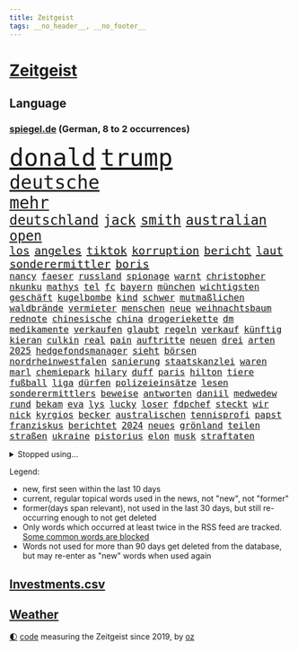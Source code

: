 ```yaml
---
title: Zeitgeist
tags: __no_header__, __no_footer__
---
```


# [Zeitgeist](https://oliz.io/zeitgeist/)

## Language

<h3><a href="https://www.spiegel.de" target="_blank">spiegel.de</a> (German, 8 to 2 occurrences)</h3>
<p style="font-family:monospace">
<span style="font-size:32pt"><a href="news_links.html#donald" class="current">donald</a></span>
<span style="font-size:32pt"><a href="news_links.html#trump" class="current">trump</a></span>
<br>
<span style="font-size:25pt"><a href="news_links.html#deutsche" class="current">deutsche</a></span>
<br>
<span style="font-size:22pt"><a href="news_links.html#mehr" class="current">mehr</a></span>
<br>
<span style="font-size:18pt"><a href="news_links.html#deutschland" class="current">deutschland</a></span>
<span style="font-size:18pt"><a href="news_links.html#jack" class="current">jack</a></span>
<span style="font-size:18pt"><a href="news_links.html#smith" class="current">smith</a></span>
<span style="font-size:18pt"><a href="news_links.html#australian" class="current">australian</a></span>
<span style="font-size:18pt"><a href="news_links.html#open" class="current">open</a></span>
<br>
<span style="font-size:15pt"><a href="news_links.html#los" class="current">los</a></span>
<span style="font-size:15pt"><a href="news_links.html#angeles" class="current">angeles</a></span>
<span style="font-size:15pt"><a href="news_links.html#tiktok" class="current">tiktok</a></span>
<span style="font-size:15pt"><a href="news_links.html#korruption" class="current">korruption</a></span>
<span style="font-size:15pt"><a href="news_links.html#bericht" class="current">bericht</a></span>
<span style="font-size:15pt"><a href="news_links.html#laut" class="current">laut</a></span>
<span style="font-size:15pt"><a href="news_links.html#sonderermittler" class="current">sonderermittler</a></span>
<span style="font-size:15pt"><a href="news_links.html#boris" class="current">boris</a></span>
<br>
<span style="font-size:12pt"><a href="news_links.html#nancy" class="current">nancy</a></span>
<span style="font-size:12pt"><a href="news_links.html#faeser" class="current">faeser</a></span>
<span style="font-size:12pt"><a href="news_links.html#russland" class="current">russland</a></span>
<span style="font-size:12pt"><a href="news_links.html#spionage" class="current">spionage</a></span>
<span style="font-size:12pt"><a href="news_links.html#warnt" class="current">warnt</a></span>
<span style="font-size:12pt"><a href="news_links.html#christopher" class="current">christopher</a></span>
<span style="font-size:12pt"><a href="news_links.html#nkunku" class="new">nkunku</a></span>
<span style="font-size:12pt"><a href="news_links.html#mathys" class="new">mathys</a></span>
<span style="font-size:12pt"><a href="news_links.html#tel" class="current">tel</a></span>
<span style="font-size:12pt"><a href="news_links.html#fc" class="current">fc</a></span>
<span style="font-size:12pt"><a href="news_links.html#bayern" class="current">bayern</a></span>
<span style="font-size:12pt"><a href="news_links.html#münchen" class="current">münchen</a></span>
<span style="font-size:12pt"><a href="news_links.html#wichtigsten" class="current">wichtigsten</a></span>
<span style="font-size:12pt"><a href="news_links.html#geschäft" class="current">geschäft</a></span>
<span style="font-size:12pt"><a href="news_links.html#kugelbombe" class="new">kugelbombe</a></span>
<span style="font-size:12pt"><a href="news_links.html#kind" class="current">kind</a></span>
<span style="font-size:12pt"><a href="news_links.html#schwer" class="current">schwer</a></span>
<span style="font-size:12pt"><a href="news_links.html#mutmaßlichen" class="current">mutmaßlichen</a></span>
<span style="font-size:12pt"><a href="news_links.html#waldbrände" class="current">waldbrände</a></span>
<span style="font-size:12pt"><a href="news_links.html#vermieter" class="current">vermieter</a></span>
<span style="font-size:12pt"><a href="news_links.html#menschen" class="current">menschen</a></span>
<span style="font-size:12pt"><a href="news_links.html#neue" class="current">neue</a></span>
<span style="font-size:12pt"><a href="news_links.html#weihnachtsbaum" class="current">weihnachtsbaum</a></span>
<span style="font-size:12pt"><a href="news_links.html#rednote" class="new">rednote</a></span>
<span style="font-size:12pt"><a href="news_links.html#chinesische" class="current">chinesische</a></span>
<span style="font-size:12pt"><a href="news_links.html#china" class="current">china</a></span>
<span style="font-size:12pt"><a href="news_links.html#drogeriekette" class="new">drogeriekette</a></span>
<span style="font-size:12pt"><a href="news_links.html#dm" class="new">dm</a></span>
<span style="font-size:12pt"><a href="news_links.html#medikamente" class="current">medikamente</a></span>
<span style="font-size:12pt"><a href="news_links.html#verkaufen" class="current">verkaufen</a></span>
<span style="font-size:12pt"><a href="news_links.html#glaubt" class="current">glaubt</a></span>
<span style="font-size:12pt"><a href="news_links.html#regeln" class="current">regeln</a></span>
<span style="font-size:12pt"><a href="news_links.html#verkauf" class="current">verkauf</a></span>
<span style="font-size:12pt"><a href="news_links.html#künftig" class="current">künftig</a></span>
<span style="font-size:12pt"><a href="news_links.html#kieran" class="new">kieran</a></span>
<span style="font-size:12pt"><a href="news_links.html#culkin" class="new">culkin</a></span>
<span style="font-size:12pt"><a href="news_links.html#real" class="current">real</a></span>
<span style="font-size:12pt"><a href="news_links.html#pain" class="new">pain</a></span>
<span style="font-size:12pt"><a href="news_links.html#auftritte" class="current">auftritte</a></span>
<span style="font-size:12pt"><a href="news_links.html#neuen" class="current">neuen</a></span>
<span style="font-size:12pt"><a href="news_links.html#drei" class="current">drei</a></span>
<span style="font-size:12pt"><a href="news_links.html#arten" class="current">arten</a></span>
<span style="font-size:12pt"><a href="news_links.html#2025" class="current">2025</a></span>
<span style="font-size:12pt"><a href="news_links.html#hedgefondsmanager" class="current">hedgefondsmanager</a></span>
<span style="font-size:12pt"><a href="news_links.html#sieht" class="current">sieht</a></span>
<span style="font-size:12pt"><a href="news_links.html#börsen" class="current">börsen</a></span>
<span style="font-size:12pt"><a href="news_links.html#nordrheinwestfalen" class="current">nordrheinwestfalen</a></span>
<span style="font-size:12pt"><a href="news_links.html#sanierung" class="current">sanierung</a></span>
<span style="font-size:12pt"><a href="news_links.html#staatskanzlei" class="new">staatskanzlei</a></span>
<span style="font-size:12pt"><a href="news_links.html#waren" class="current">waren</a></span>
<span style="font-size:12pt"><a href="news_links.html#marl" class="new">marl</a></span>
<span style="font-size:12pt"><a href="news_links.html#chemiepark" class="new">chemiepark</a></span>
<span style="font-size:12pt"><a href="news_links.html#hilary" class="current">hilary</a></span>
<span style="font-size:12pt"><a href="news_links.html#duff" class="new">duff</a></span>
<span style="font-size:12pt"><a href="news_links.html#paris" class="current">paris</a></span>
<span style="font-size:12pt"><a href="news_links.html#hilton" class="current">hilton</a></span>
<span style="font-size:12pt"><a href="news_links.html#tiere" class="current">tiere</a></span>
<span style="font-size:12pt"><a href="news_links.html#fußball" class="current">fußball</a></span>
<span style="font-size:12pt"><a href="news_links.html#liga" class="current">liga</a></span>
<span style="font-size:12pt"><a href="news_links.html#dürfen" class="current">dürfen</a></span>
<span style="font-size:12pt"><a href="news_links.html#polizeieinsätze" class="current">polizeieinsätze</a></span>
<span style="font-size:12pt"><a href="news_links.html#lesen" class="current">lesen</a></span>
<span style="font-size:12pt"><a href="news_links.html#sonderermittlers" class="new">sonderermittlers</a></span>
<span style="font-size:12pt"><a href="news_links.html#beweise" class="current">beweise</a></span>
<span style="font-size:12pt"><a href="news_links.html#antworten" class="current">antworten</a></span>
<span style="font-size:12pt"><a href="news_links.html#daniil" class="new">daniil</a></span>
<span style="font-size:12pt"><a href="news_links.html#medwedew" class="new">medwedew</a></span>
<span style="font-size:12pt"><a href="news_links.html#rund" class="current">rund</a></span>
<span style="font-size:12pt"><a href="news_links.html#bekam" class="current">bekam</a></span>
<span style="font-size:12pt"><a href="news_links.html#eva" class="current">eva</a></span>
<span style="font-size:12pt"><a href="news_links.html#lys" class="current">lys</a></span>
<span style="font-size:12pt"><a href="news_links.html#lucky" class="new">lucky</a></span>
<span style="font-size:12pt"><a href="news_links.html#loser" class="new">loser</a></span>
<span style="font-size:12pt"><a href="news_links.html#fdpchef" class="current">fdpchef</a></span>
<span style="font-size:12pt"><a href="news_links.html#steckt" class="current">steckt</a></span>
<span style="font-size:12pt"><a href="news_links.html#wir" class="current">wir</a></span>
<span style="font-size:12pt"><a href="news_links.html#nick" class="current">nick</a></span>
<span style="font-size:12pt"><a href="news_links.html#kyrgios" class="new">kyrgios</a></span>
<span style="font-size:12pt"><a href="news_links.html#becker" class="current">becker</a></span>
<span style="font-size:12pt"><a href="news_links.html#australischen" class="current">australischen</a></span>
<span style="font-size:12pt"><a href="news_links.html#tennisprofi" class="current">tennisprofi</a></span>
<span style="font-size:12pt"><a href="news_links.html#papst" class="current">papst</a></span>
<span style="font-size:12pt"><a href="news_links.html#franziskus" class="current">franziskus</a></span>
<span style="font-size:12pt"><a href="news_links.html#berichtet" class="current">berichtet</a></span>
<span style="font-size:12pt"><a href="news_links.html#2024" class="current">2024</a></span>
<span style="font-size:12pt"><a href="news_links.html#neues" class="current">neues</a></span>
<span style="font-size:12pt"><a href="news_links.html#grönland" class="current">grönland</a></span>
<span style="font-size:12pt"><a href="news_links.html#teilen" class="current">teilen</a></span>
<span style="font-size:12pt"><a href="news_links.html#straßen" class="current">straßen</a></span>
<span style="font-size:12pt"><a href="news_links.html#ukraine" class="current">ukraine</a></span>
<span style="font-size:12pt"><a href="news_links.html#pistorius" class="current">pistorius</a></span>
<span style="font-size:12pt"><a href="news_links.html#elon" class="current">elon</a></span>
<span style="font-size:12pt"><a href="news_links.html#musk" class="current">musk</a></span>
<span style="font-size:12pt"><a href="news_links.html#straftaten" class="current">straftaten</a></span>
</p>
<details>
<summary>Stopped using...</summary>
<p class="former" style="font-size:12pt">
alexej(1545) co₂(1545) gesundheitsminister(1545) nawalny(1545) verhandelt(1545) kurzfristig(1544) liste(1544) neuseeland(1544) verpflichtet(1544) vorbereitet(1544) eindruck(1543) modelle(1543) nrw(1543) präsentieren(1543) tempo(1543) gemeinden(1542) pandemie(1542) abgeordneten(1541) and(1541) fürchtet(1541) generalsekretär(1541) geworfen(1541) kriminellen(1541) mario(1541) razzia(1541) treffer(1541) besiegt(1540) reiche(1540) ausländische(1539) erfolge(1539) leisten(1539) rezept(1539) richtige(1539) stößt(1539) tests(1539) träumen(1539) weltweite(1539) überwinden(1539) amerikanische(1538) bauen(1538) einreisen(1538) emmanuel(1538) macron(1538) schlimm(1538) stoßen(1538) summe(1538) teheran(1538) teilte(1538) unrecht(1538) versorgt(1538) beraten(1537) leichter(1537) signal(1537) teilnehmen(1537) verlierer(1537) besetzt(1536) maßnahme(1536) rat(1536) verpassen(1536) voraus(1536) gesamte(1535) klage(1535) reduziert(1535) werke(1535) halbfinale(1534) klingt(1534) vorsitzenden(1534) bahnhof(1533) eintracht(1533) lager(1533) spott(1533) betreiber(1532) langfristig(1532) wies(1532) wähler(1532) meinem(1531) riesige(1531) radikale(1530) unterricht(1530) wohnhaus(1530) einsetzen(1529) song(1529) euparlament(1528) entscheidenden(1527) veranstalter(1527) verschwand(1527) tür(1525) harten(1524) ermittlern(1523) olympische(1523) warm(1523) william(1523) begeistert(1522) gründen(1522) berühmten(1521) betrifft(1520) erfüllt(1520) frisch(1520) aufgetaucht(1519) ehe(1519) einreise(1519) wahrscheinlich(1519) gewinn(1518) hinten(1515) schriftsteller(1515) kooperation(1514) informiert(1512) pleite(1512) klasse(1507) gelandet(1506) schaut(1505) thüringer(1504) provoziert(1500) versorgung(1500) vormarsch(1416) panzer(1411) zusammenbruch(1396) krieges(1319) drohende(1302) kleidung(1281) auswärtige(1278) autoren(1265) insbesondere(1262) king(1216) universität(1207) gemeinschaft(1202) gehälter(1199) nfl(1191) kursieren(1180) fachkräfte(1172) stern(1168) magazin(1160) verteidiger(1154) lieferungen(1153) militärischen(1137) seltene(1122) invasion(1114) verschiedenen(1109) krebs(1079) geplatzt(1078) spielern(1076) explosionen(1073) betreibt(1048) mbappé(1045) erneuerbare(1024) flüchten(1006) günstiger(1006) wiederaufbau(1002) fußballerinnen(997) durchsuchen(986) großmutter(978) prinzessin(952) debattiert(943) ausbauen(942) iii(940) bedarf(938) veröffentlichen(928) baum(921) vermissten(921) zuwanderung(921) osnabrück(918) erntet(914) schließlich(913) namens(901) nennen(900) stören(896) legal(895) aufmerksam(872) 05(863) hände(862) gott(857) lula(846) entstehen(844) ersetzt(842) hit(813) mama(797) ulm(781) spion(780) böhmermann(773) geheim(767) 4(764) testet(764) kommentiert(759) nico(756) airbus(752) gekündigt(744) gelegenheit(744) gestalten(742) aufgelöst(740) opfers(737) dritter(736) mag(730) minderjährige(709) wasserstoff(705) openai(700) technologie(700) verschleppt(693) manöver(692) dfbpokal(681) brauche(679) instituts(674) toll(671) wurzeln(669) gala(662) hamilton(661) lewis(661) spiegelreport(660) stürme(658) wendepunkt(658) tragischen(653) hinweg(652) optionen(645) hauptrolle(643) errichten(637) kippen(636) zittern(636) 13jährige(633) samuel(616) tickets(610) berühmtesten(595) erheblich(594) florenz(590) mohammed(583) mahnen(582) lebensgefährlich(581) partien(580) kylian(570) budget(569) obersten(554) ralf(554) vorlegen(550) quellen(549) awards(546) popstars(542) vertrauter(542) essener(539) erderwärmung(537) football(522) entpuppt(521) service(516) folter(511) meyer(500) alaska(494) fraktion(491) 24jährige(489) 42(488) american(488) zusammengebrochen(479) gewinner(477) neuauflage(473) miliz(472) ständige(464) comedian(461) isst(461) rief(460) ausbruch(459) darstellung(458) berüchtigte(457) nachbarland(452) eröffnung(451) besetzung(450) beschuldigt(449) bahnsteig(447) lahmgelegt(444) kundgebungen(442) gravierenden(441) 2035(439) nahost(434) willkommen(430) betonte(429) gefährlichsten(425) vulkanausbruch(424) menschenrechte(422) cottbus(420) herbe(420) dokument(419) flensburg(419) mangelt(417) via(414) hasst(413) wegfallen(410) signalisiert(409) aufzeichnungen(406) stationieren(403) haftstrafen(398) ließe(396) ruanda(396) taugt(389) demnächst(385) wackelt(384) 18jährige(383) bestraft(383) falls(383) dubai(381) 93(380) stuttgarter(379) größe(378) historischer(374) kriegsschiffe(374) oberverwaltungsgericht(372) brasilianische(369) grande(368) hugh(368) erfuhr(365) gezahlt(365) mehrfamilienhaus(365) immunität(364) schwarzgrün(362) eilantrag(360) mögen(360) you(360) operation(359) abermals(357) christina(355) ruiniert(353) droge(352) b(350) wettkampf(349) arbeitsminister(345) rüsten(344) sony(343) vorbereiten(343) wofür(342) anwesend(341) anpassung(340) beantragt(340) gepäck(339) jackson(337) exmann(336) haag(334) anhörung(332) territorium(329) gratuliert(328) festhalten(325) herausforderer(325) vergewaltigungen(325) vergibt(323) fahndet(319) gefälschte(319) jena(317) mitarbeiterin(317) lebenslang(315) historisch(314) digitalpakt(312) mallorca(311) manfred(311) 74(308) frühe(308) regimes(307) kanzlerin(303) schreibtisch(299) usmedien(298) held(297) schülerinnen(297) superreichen(296) stammen(295) dienen(294) sarah(294) 1982(293) dortmunds(292) legten(292) rheinmetall(292) hessischen(290) fotografiert(289) märkte(289) klettert(287) spitzenkandidaten(287) klagte(286) georg(285) erfolgreicher(282) überlassen(282) mischung(281) pole(281) schmerzensgeld(280) matchwinner(279) 18jährigen(278) aufsichtsrat(278) lieder(277) dokumentation(276) flossen(276) stemmt(276) boxer(275) drittes(275) reiht(274) bewerten(273) 2029(271) fester(271) riskante(271) staatschefs(270) infos(268) katja(268) milliardengeschäft(266) königlichen(263) brutale(262) grauen(262) 44(261) elektromobilität(261) techniken(261) boykottieren(257) grandiosen(257) eurowings(256) milliardäre(256) escooter(255) ausgeweitet(252) pelosi(252) kirchen(251) engel(249) oberster(249) starkregen(249) autobranche(247) figuren(247) kommentieren(247) akteure(245) handwerk(245) mclaren(245) römische(245) vereinbaren(245) 111(244) auswärtiges(243) mücken(243) verlaufen(243) angeschlagenen(241) orthodoxe(241) amtsgericht(237) jeweiligen(237) systematisch(237) quartal(235) nachfolgerin(234) positive(234) wandel(234) eingestürzt(233) eskalieren(233) attentats(231) lando(231) norris(231) weibchen(230) kryptowährung(229) films(228) stationierung(228) bande(227) perfekt(227) sportlerinnen(227) schärferes(225) ultrarechte(225) var(225) eigenheim(224) sternschnuppen(224) vergnügen(224) lebenserwartung(223) organisiert(222) heinz(221) europäisches(220) entwirft(219) reus(218) juan(217) resolution(216) beißt(215) kennedy(215) eras(213) ausgesagt(212) marschieren(212) flick(211) hansi(211) uswahlen(211) verschwundenen(210) zitiert(210) eingesperrt(209) einsteigen(208) plünderungen(206) diebstahls(205) extremwetter(205) bewegende(204) suchten(204) rekordsumme(203) berüchtigt(201) sportgeschichte(200) übte(199) rassistischer(198) rückblick(196) beschweren(195) gabriel(193) lösungen(193) potenziell(193) zuge(193) magie(192) kocht(190) sklerose(189) krone(188) wachsende(187) abgelöst(186) beschleunigt(186) gefälschten(186) jemanden(186) nationalhymne(184) performance(182) 25jährigen(181) ariana(180) popsängerin(180) tops(180) guirassy(178) serhou(178) autounfall(177) standorten(177) vergewaltigte(177) legende(176) kalt(175) überwiegend(175) beziehen(174) kalender(174) stabilität(174) baseball(173) schleppen(173) wiegt(173) flohen(172) music(172) immens(171) massen(171) unwettern(171) weltgesundheitsorganisation(169) parat(168) qualifying(167) schalten(166) tirol(166) wohnzimmer(166) anruf(164) meldeten(164) monatlichen(164) erdloch(163) raumfahrtsparte(163) donezk(162) externe(162) geschäftsmodell(162) merkt(160) endlosen(159) derart(158) verstorben(157) badewanne(156) deckeln(156) anrichten(155) brutalität(154) eiszeit(154) entsprechende(154) gräben(154) komödie(154) postete(154) buckelwal(153) reuter(153) schwierigen(153) pennsylvania(152) geurteilt(150) stechen(150) feststellen(149) freundschaften(148) nicolas(148) privatjets(148) radio(148) toskana(148) ermorden(147) ideologische(147) skepsis(147) tatwaffe(147) werft(147) zukommt(147) ermordete(146) fahnenflucht(146) yoga(146) austin(145) penis(145) schau(145) secret(145) änderung(145) gangs(143) shogun(143) uspolitik(143) altstadt(142) jones(142) gelohnt(141) highlights(141) nutze(141) spendengelder(141) aggressive(140) arbeitskräften(140) befeuert(140) freistaat(140) nationalistische(140) schwerin(140) brandanschlägen(139) hügel(139) menschlicher(138) nähert(138) status(138) weint(138) geknackt(136) gezielte(135) transformation(135) impfgegner(133) belege(132) entlassungen(132) vollzieht(130) anhaltende(129) ausgetauscht(129) beschmiert(129) borg(129) gleicht(129) verfasst(129) verursachen(129) viren(129) benutzte(128) reichtum(128) trauriger(128) abstürzen(127) sonnenschein(127) 1992(126) elektrolimousine(126) risse(126) woidke(126) rogan(125) schuster(125) zwischenbilanz(125) lichtblick(124) carpenter(123) multiple(123) vergangen(123) ohrfeige(122) sergej(122) einmarsch(121) states(121) swing(121) profiteure(120) sahen(120) rose(119) bakterien(118) großbrand(118) zweistelligen(118) überrollt(118) borkum(117) filmt(117) flüchtet(117) image(117) zugriff(117) erstaunliche(115) vertriebenen(115) mtv(114) neunten(114) vereinte(114) kathrin(113) landesverbände(113) zweitgrößte(113) bewirbt(112) bezwingt(111) espresso(111) wolfsburg(111) jugendtrainer(110) ausdauer(109) mathematik(109) stationiert(109) covorsitzende(108) gratulieren(108) nordseeinsel(108) telegram(108) anlässlich(107) erleichterte(107) vollstreckt(107) wohnkosten(107) gebannt(106) jährliche(106) mönchengladbach(106) speziellen(106) berühmter(105) bundesligasamstag(105) galaxy(105) heikle(105) versteckte(105) schwachstellen(104) universum(104) aufsichtsratschef(103) belastung(103) berlinneukölln(103) code(103) fremder(103) rausgeworfen(103) geldbeutel(101) 1200(100) befunden(99) bernhard(99) flexible(99) jim(99) jurist(99) washingtons(99) überstand(99) energiepreise(98) kaufprämie(98) sigmar(98) kommissionschefin(97) angeschwemmt(96) größtem(96) sparmaßnahmen(96) unobericht(96) bescheiden(95) silke(95) 2500(94) gomez(94) selena(94) lkwfahrer(93) mathe(93) übergossen(93) 37jähriger(92) buckingham(91) doppelpack(91) pikante(91) einseitige(90) fußballstars(90) handelskammer(90) konsole(90) liechtenstein(90) maßregelvollzug(90) raygun(90) ruprecht(90) siegesserie(90) voigt(90) barnier(89) schärferer(89) spiegelredakteure(89) verletzende(89) zerlegen(89) messe(88) nachlesen(88) playstation(88) shops(88) unterschreibt(88) volkswagenkrise(88) beurteilt(87) eilt(87) konrad(87) kunstwelt(87) staatsgebiet(87) zumutungen(87) distanzen(86) gezockt(86) mehrheitsverhältnisse(86) na(86) trendsport(86) warnzeichen(86) weine(86) anzupassen(85) bewährungsstrafe(85) freies(85) selfies(85) statue(85) vaude(85) wiesbaden(85) bekäme(84) bundesweite(84) geschäftsräume(84) kommandeur(84) milizionäre(84) natürliche(84) rettungswagen(84) sturmgewehr(84) cdukanzlerkandidat(83) enttäuschten(83) fotografieren(83) unsterblich(83) verschenken(83) wohngebäude(83) zerstückelt(83) 182(82) anzeigen(82) dubiose(82) erlaubnis(82) gerechte(82) medizinern(82) mutterschaft(82) voraussichtlich(82) antisemitischen(81) ballerina(81) formel1weltmeister(81) geladen(81) horner(81) irgendwie(81) krankenstand(81) liveticker(81) strompreisen(81) veranstaltungen(81) modifizierte(80) überwachungskamera(80) delay(79) drastischen(79) echter(79) expolizist(79) fotoausstellung(79) schuhe(79) vwkonzern(79) we(79) zeitgeist(79) fortuna(78) kelly(78) knoten(78) patzer(78) speist(78) völkerrechtler(78) überproduktion(78) fokussieren(77) klimaaktivistin(77) korea(77) robben(77) sprengt(77) stadtautobahn(77) diversity(76) leihgabe(76) stiefeln(76) ängste(76) antoine(75) cdukandidat(75) infektionen(75) stromausfälle(75) bemängelt(74) bereist(74) entleert(74) konkreten(74) seitenhieb(74) aussuchen(73) hausbesuche(73) kleinigkeiten(73) modegeschäft(73) neuerung(73) olympiastadion(73) 7000(72) bcg(72) campbell(72) kulturellen(72) laufenden(72) malta(72) rutte(72) unentbehrlich(72) bewerber(71) bowles(71) camillas(71) dimensionen(71) gestimmt(71) grant(71) hiobsbotschaft(71) joker(71) nike(71) pornos(71) rauchverbot(71) verblüfft(71) wurst(71) fight(70) gelbrot(70) gelungene(70) mehrjährige(70) nette(70) norbert(70) paderborn(70) verewigt(70) verwundeten(70) baseballprofi(69) empfehlenswert(69) exemplare(69) flüchtlingsboot(69) kunstszene(69) memoiren(69) moeller(69) votum(69) 1600(68) andersdenkende(68) fünfeinhalb(68) präzise(68) tierarten(68) wille(68) abrechnung(67) auslandsreisen(67) cumexskandal(67) eingelegt(67) pete(67) schachbrett(67) stagniert(67) besorgnis(66) bundesligatopspiel(66) klopfen(66) taiwans(66) betrugsmasche(65) eingestiegen(65) größeres(65) inhaftiert(65) zunehmen(65) 320(64) friedlichen(64) gefoltert(64) gerd(64) gerichtssaal(64) grausamkeit(64) milan(64) spiegeljournalistin(64) symbolisch(64) verfallsdatum(64) bröning(63) eddie(63) hansjoachim(63) importe(63) leseempfehlungen(63) paartherapeutin(63) preisträgern(63) unterwerfung(63) wissenschaftsredaktion(63) zwangsarbeit(63) anschaffen(62) bestattet(62) callcenter(62) exsoldat(62) okay(62) sportvorstand(62) befinde(61) globales(61) unzählige(61) ansonsten(60) aufzuschreiben(60) lebenszeichen(60) mafiöser(60) martialisch(60) schnellere(60) this(60) vogue(60) ausleihen(59) braven(59) leere(59) mischte(59) 8(58) bekenntnis(58) bewaffnung(58) einzubringen(58) enormer(58) kifirma(58) meteorologe(58) schwangerschaftsabbruch(58) asia(57) bekämen(57) bewegenden(57) erwachsen(57) geladene(57) tarife(57) tiefgreifende(57) vollkommen(57) watzke(57) überwachungskameras(57) durchsuchungen(56) enkeltrickbetrüger(56) evpchef(56) fahrräder(56) fsv(56) straßenverkehrsordnung(56) tanzen(56) verständigung(56) ausgegeben(55) pein(55) rki(55) stopp(55) wolfsburgs(55) zusagen(55) arztes(54) obduktion(54) abschaltung(53) aufgeholt(53) leichenteile(53) unfallopfer(53) vorweihnachtszeit(53) ausgeräumt(52) fashionindustrie(52) koalitionsvertrag(52) label(52) supersportwagen(52) umgebracht(52) unterschreiben(52) drogenmafia(51) kassieren(51) organspende(51) rappt(51) tagesschau(51) abgedreht(50) berühmtem(50) betracht(50) broadway(50) deutschem(50) euland(50) richtete(50) stadionverbote(50) anfühlt(49) covid19(49) kompakt(49) saarbrücken(49) teenagers(49) umgestellt(49) characterai(48) gewaltiger(48) jayz(48) kulinarische(48) nachwuchses(48) organe(48) schauspielstar(48) sommerzeit(48) gruselkabinett(47) michail(47) vorwirft(47) arbeitskosten(46) board(46) gewaltige(46) inmitten(46) maßstäbe(46) alkoholmissbrauch(45) bianca(45) dhabi(45) gefangener(45) herrschern(45) machtverteilung(45) militärbündnis(45) mitarbeitenden(45) umweltminister(45) kongress(44) rundfunkbeitrag(44) silva(44) sonderzug(44) angehört(43) anstrengungen(43) beharrt(43) ermöglichte(43) errechnet(43) cd(42) chatgruppen(42) patronen(42) ungebremst(42) candela(41) crasht(41) kleidungsstück(41) verursacher(41) camus(40) platzierung(40) wohlfühlen(40) zukunftspläne(40) badenoch(39) beiträgen(39) boykottierte(39) einhalten(39) genuss(39) kemi(39) persönlicher(39) sonntags(39) süd(39) wahlbeeinflussung(39) zuschüsse(39) 2800(38) influencerinnen(38) murphy(38) palästinenserhilfswerks(38) vortag(38) cdupolitikerin(37) feministische(37) jill(37) menschenrechtsorganisation(37) versäumnisse(37) zurückgemeldet(37) 343(36) dobrindt(36) justizministerium(36) meistgehörte(36) nachhaltige(36) paus(36) staatsstreich(36) sätze(36) übergabe(36) 1800(35) amused(35) ausgaben(35) berüchtigten(35) binden(35) cop(35) meines(35) lawrow(34) lost(34) minderheitsregierung(34) oszetreffen(34) trockenen(34) verbesserungen(34) weihnachtsgeld(34) wmkampf(34) australiens(33) columbia(33) dominanten(33) radsportler(33) ripley(33) wirtschaftswissenschaftler(33) abschreiben(32) amtierende(32) hütte(32) improvisieren(32) lobte(32) royale(32) angestellte(31) gewalttätige(31) gisele(31) greenpeace(31) hülkenberg(31) isabell(31) partnern(31) arktis(30) buchungstrick(30) camilla(30) läuten(30) notredame(30) schnellstmöglich(30) unsicherer(30) uskongress(30) vorindustriellen(30) wahlkampfmodus(30) wal(30) apotheke(29) jahrelange(29) kulturell(29) millionenbereich(29) untermauern(29) üppiger(29) brandmauer(28) crewmitgliedern(28) elternhaus(28) mourinho(28) schmerz(28) benennen(27) bukarest(27) coote(27) infowars(27) inhaftieren(27) lagerhalle(27) onion(27) parodie(27) rita(27) satirezeitschrift(27) antiken(26) argentinischen(26) julius(26) keirin(26) medienberichte(26) provokationen(26) wimmelt(26) aufklären(25) geduld(25) høiby(25) kronprinzessin(25) marius(25) mondlandung(25) olympiabewerbung(25) val(25) weitreichenden(25) banane(24) gerald(24) mettemarits(24) prophezeit(24) restriktive(24) angereist(23) diente(23) ernennt(23) mettemarit(23) mini(23) verfrüht(23) befreiung(22) fahnen(22) hegseth(22) nachgewiesen(22) todoliste(22) toxischer(22) bswgründerin(21) oz(21) preisschock(21) stiefmutter(21) tennisplatz(21) texten(21) zigaretten(21) angehören(20) begreifen(20) drohendes(20) ertragen(20) französin(20) hapert(20) ios(20) krankenversicherungen(20) rekordverdächtige(20) hinlegen(19) weltpolitik(19) geschäftsleute(18) hilfsorganisation(18) proeuropäische(18) ruinieren(18) toxische(18) billiganbieter(17) chefredakteurin(17) epochal(17) evan(17) lawrence(17) liren(17) nan(17) 62jährige(16) botox(16) handballem(16) mitangeklagten(16) verbindliche(16) veruntreut(16) bleibende(15) bluesky(15) freispruch(15) popsuperstar(15) räumung(15) spionageabwehr(15) vereinigung(15) einstecken(14) fußstapfen(14) mitgliederversammlung(14) spielraum(14) abwasserproben(13) mitgliedschaft(13) unhaltbar(13) unterfranken(13) verankert(13) werner(13) ddaypapier(12) falschaussage(12) heimkehr(12) heran(12) tassen(12) umweltministerium(12) assadregime(11) bundesgeschäftsführer(11) fehlanzeige(11) geschenketipps(11) usrepräsentantenhauses(11) zach(11) zwillingstöchter(11)
</p>
</details>
<p>Legend:
<ul>
<li><span class="new">new</span>, first seen within the last 10 days</li>
<li><span class="current">current</span>, regular topical words used in the news, not "new", not "former"</li>
<li><span class="former">former(days span relevant)</span>, not used in the last 30 days, but still re-occurring enough to not get deleted</li>
<li>Only words which occurred at least twice in the RSS feed are tracked. <a href="language/filters.py">Some common words are blocked</a></li>
<li>Words not used for more than 90 days get deleted from the database, but may re-enter as "new" words when used again</li>
</ul>
</p>

## [Investments](investments.html)[.csv](investments.csv)

## [Weather](weather.html)

<footer>
<a href="javascript:toggleTheme()" class="nav">🌓</a>
<a href="https://github.com/ooz/zeitgeist">code</a> measuring the Zeitgeist since 2019, by <a href="https://oliz.io">oz</a>
</footer>
